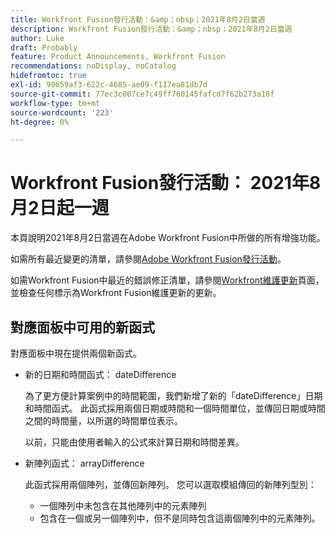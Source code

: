 ```yaml
---
title: Workfront Fusion發行活動：&amp；nbsp；2021年8月2日當週
description: Workfront Fusion發行活動：&amp；nbsp；2021年8月2日當週
author: Luke
draft: Probably
feature: Product Announcements, Workfront Fusion
recommendations: noDisplay, noCatalog
hidefromtoc: true
exl-id: 90659af3-622c-4685-ae09-f117ea81db7d
source-git-commit: 77ec3c007ce7c49ff760145fafcd7f62b273a18f
workflow-type: tm+mt
source-wordcount: '223'
ht-degree: 0%

---
```


# Workfront Fusion發行活動： 2021年8月2日起一週

本頁說明2021年8月2日當週在Adobe Workfront Fusion中所做的所有增強功能。

如需所有最近變更的清單，請參閱[Adobe Workfront Fusion發行活動](/help/workfront-fusion/fusion-product-releases/fusion-release-activity.md)。

如需Workfront Fusion中最近的錯誤修正清單，請參閱[Workfront維護更新](https://experienceleague.adobe.com/docs/workfront-known-issues/releases/current-updates.html)頁面，並檢查任何標示為Workfront Fusion維護更新的更新。


## 對應面板中可用的新函式

對應面板中現在提供兩個新函式。

* 新的日期和時間函式： dateDifference

  為了更方便計算案例中的時間範圍，我們新增了新的「dateDifference」日期和時間函式。 此函式採用兩個日期或時間和一個時間單位，並傳回日期或時間之間的時間量，以所選的時間單位表示。

  以前，只能由使用者輸入的公式來計算日期和時間差異。

* 新陣列函式： arrayDifference

  此函式採用兩個陣列，並傳回新陣列。 您可以選取模組傳回的新陣列型別：

   * 一個陣列中未包含在其他陣列中的元素陣列
   * 包含在一個或另一個陣列中，但不是同時包含這兩個陣列中的元素陣列。
